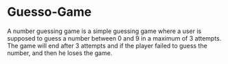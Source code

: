 # Guesso-Game
A number guessing game is a simple guessing game where a user is supposed to guess a number between 0 and 9 in a maximum of 3 attempts. The game will end after 3 attempts and if the player failed to guess the number, and then he loses the game. 
